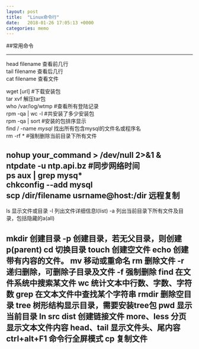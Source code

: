 ```yaml
---
layout: post
title:  "Linux命令行"
date:   2018-01-26 17:05:13 +0000
categories: memo
---
```


##常用命令

---------------------
head filename 查看前几行  
tail filename 查看后几行  
cat filename 查看文件  

wget [url] #下载安装包  
tar xvf 解压tar包  
who /var/log/wtmp #查看所有登陆记录  
rpm -qa | wc -l #共安装了多少安装包  
rpm -qa | sort #安装的包排序显示  
find / -name *mysql* 找出所有包含mysql的文件名或程序名  
rm -rf *  #强制删除当前目录下所有文件  
 
nohup your_command > /dev/null 2>&1 &  
ntpdate -u ntp.api.bz	#同步网络时间  
ps aux | grep mysq*  
chkconfig --add mysql  
scp /dir/filename usrname@host:/dir 远程复制  
---------------------
ls        显示文件或目录
     -l           列出文件详细信息l(list)
     -a          列出当前目录下所有文件及目录，包括隐藏的a(all)

mkdir         创建目录
     -p           创建目录，若无父目录，则创建p(parent)
cd               切换目录
touch          创建空文件
echo           创建带有内容的文件。
mv               移动或重命名
rm               删除文件
     -r            递归删除，可删除子目录及文件
     -f            强制删除
find              在文件系统中搜索某文件
wc                统计文本中行数、字数、字符数
grep             在文本文件中查找某个字符串 
rmdir           删除空目录
tree             树形结构显示目录，需要安装tree包
pwd              显示当前目录
ln   src dist    创建链接文件
more、less  分页显示文本文件内容
head、tail    显示文件头、尾内容
ctrl+alt+F1  命令行全屏模式
cp 				复制文件
----------------------------